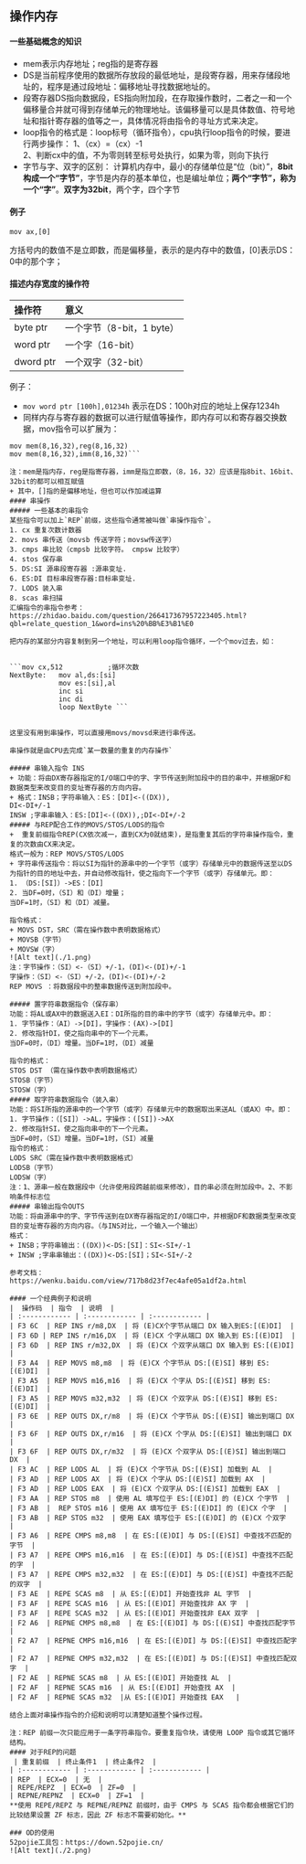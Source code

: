 ## 操作内存
#### 一些基础概念的知识
+ mem表示内存地址；reg指的是寄存器
+ DS是当前程序使用的数据所存放段的最低地址，是段寄存器，用来存储段地址的，程序是通过段地址：偏移地址寻找数据地址的。
+ 段寄存器DS指向数据段，ES指向附加段，在存取操作数时，二者之一和一个偏移量合并就可得到存储单元的物理地址。该偏移量可以是具体数值、符号地址和指针寄存器的值等之一，具体情况将由指令的寻址方式来决定。
+  loop指令的格式是：loop标号（循环指令），cpu执行loop指令的时候，要进行两步操作：
1、（cx）=（cx）-1   
2、判断cx中的值，不为零则转至标号处执行，如果为零，则向下执行
+ 字节与字、双字的区别：
计算机内存中，最小的存储单位是“位（bit）”，**8bit构成一个“字节”**，字节是内存的基本单位，也是编址单位；**两个“字节”，称为一个“字”**。**双字为32bit**，两个字，四个字节
#### 例子
	mov ax,[0]
方括号内的数值不是立即数，而是偏移量，表示的是内存中的数值，[0]表示DS：0中的那个字；
#### 描述内存宽度的操作符
|  操作符 | 意义  |
| :------------ | :------------ |
|  byte ptr | 一个字节（8-bit，1 byte）|
|  word ptr | 一个字（16-bit）  |
|  dword ptr | 一个双字（32-bit）  |

例子：
+ ```mov word ptr [100h],01234h```
表示在DS：100h对应的地址上保存1234h
+ 同样内存与寄存器的数据可以进行赋值等操作，即内存可以和寄存器交换数据，mov指令可以扩展为：
```mov reg(8,16,32),mem(8,16,32)
mov mem(8,16,32),reg(8,16,32)
mov mem(8,16,32),imm(8,16,32)```

注：mem是指内存，reg是指寄存器，imm是指立即数，（8，16，32）应该是指8bit、16bit、32bit的都可以相互赋值
+ 其中，[]指的是偏移地址，但也可以作加减运算
#### 串操作
##### 一些基本的串指令
某些指令可以加上`REP`前缀，这些指令通常被叫做`串操作指令`。
1. cx 重复次数计数器
2. movs 串传送（movsb 传送字符；movsw传送字）
3. cmps 串比较（cmpsb 比较字符。 cmpsw 比较字）
4. stos 保存串
5. DS:SI 源串段寄存器 :源串变址.
6. ES:DI 目标串段寄存器:目标串变址.
7. LODS 装入串
8. scas 串扫描
汇编指令的串指令参考：
https://zhidao.baidu.com/question/266417367957223405.html?qbl=relate_question_1&word=ins%20%BB%E3%B1%E0

把内存的某部分内容复制到另一个地址，可以利用loop指令循环，一个个mov过去，如：
		

```mov cx,512			;循环次数
NextByte:	mov al,ds:[si]
			mov es:[si],al
			inc si
			inc di
			loop NextByte ```


这里没有用到串操作，可以直接用movs/movsd来进行串传送。

串操作就是由CPU去完成`某一数量的重复的内存操作`

##### 串输入指令 INS
+ 功能：将由DX寄存器指定的I/O端口中的字、字节传送到附加段中的目的串中，并根据DF和数据类型来改变目的变址寄存器的方向内容。
+ 格式：INSB；字符串输入：ES：[DI]<-((DX)),
DI<-DI+/-1
INSW ;字串串输入：ES:[DI]<-((DX)),;DI<-DI+/-2
##### 与REP配合工作的MOVS/STOS/LODS的指令
+  重复前缀指令REP(CX依次减一，直到CX为0就结束)，是指重复其后的字符串操作指令，重复的次数由CX来决定。
格式一般为：REP MOVS/STOS/LODS
+ 字符串传送指令：将以SI为指针的源串中的一个字节（或字）存储单元中的数据传送至以DS为指针的目的地址中去，并自动修改指针，使之指向下一个字节（或字）存储单元。即：
1. （DS:[SI]）->ES：[DI]
2. 当DF=0时，（SI）和（DI）增量；
当DF=1时，（SI）和（DI）减量。

指令格式：
+ MOVS DST，SRC（需在操作数中表明数据格式）
+ MOVSB（字节）
+ MOVSW（字）
![Alt text](./1.png)
注：字节操作：（SI）<-（SI）+/-1，(DI)<-(DI)+/-1
字操作：（SI）<-（SI）+/-2，(DI)<-(DI)+/-2
REP MOVS ：将数据段中的整串数据传送到附加段中。

##### 置字符串数据指令（保存串）
功能：将AL或AX中的数据送入EI：DI所指的目的串中的字节（或字）存储单元中。即：
1. 字节操作：（AI）->[DI]，字操作：(AX)->[DI] 
2. 修改指针DI，使之指向串中的下一个元素。
当DF=0时，（DI）增量。当DF=1时，（DI）减量

指令的格式：
STOS DST （需在操作数中表明数据格式）
STOSB（字节）
STOSW（字）
##### 取字符串数据指令（装入串）
功能：将SI所指的源串中的一个字节（或字）存储单元中的数据取出来送AL（或AX）中。即：
1. 字节操作：（[SI]）->AL，字操作：([SI])->AX 
2. 修改指针SI，使之指向串中的下一个元素。
当DF=0时，（SI）增量。当DF=1时，（SI）减量
指令的格式：
LODS SRC（需在操作数中表明数据格式）
LODSB（字节）
LODSW（字）
注：1、源串一般在数据段中（允许使用段跨越前缀来修改），目的串必须在附加段中。2、不影响条件标志位
##### 串输出指令OUTS
功能：将由源串中的字、字节传送到在DX寄存器指定的I/O端口中，并根据DF和数据类型来改变目的变址寄存器的方向内容。（与INS对比，一个输入一个输出）
格式：
+ INSB；字符串输出：((DX))<-DS:[SI]：SI<-SI+/-1
+ INSW ;字串串输出：((DX))<-DS:[SI]；SI<-SI+/-2

参考文档：
https://wenku.baidu.com/view/717b8d23f7ec4afe05a1df2a.html

#### 一个经典例子和说明
|  操作码  | 指令  | 说明  |
| :------------ | :------------ | :------------ |
| F3 6C  | REP INS r/m8,DX  | 将 (E)CX个字节从端口 DX 输入到ES:[(E)DI]  |
| F3 6D | REP INS r/m16,DX  | 将 (E)CX 个字从端口 DX 输入到 ES:[(E)DI]  |
| F3 6D  | REP INS r/m32,DX  | 将 (E)CX 个双字从端口 DX 输入到 ES:[(E)DI]  |
| F3 A4  | REP MOVS m8,m8  | 将 (E)CX 个字节从 DS:[(E)SI] 移到 ES:[(E)DI]  |
| F3 A5  | REP MOVS m16,m16  | 将 (E)CX 个字从 DS:[(E)SI] 移到 ES:[(E)DI]  |
| F3 A5  | REP MOVS m32,m32  | 将 (E)CX 个双字从 DS:[(E)SI] 移到 ES:[(E)DI]  |
| F3 6E  | REP OUTS DX,r/m8  | 将 (E)CX 个字节从 DS:[(E)SI] 输出到端口 DX  |
| F3 6F  | REP OUTS DX,r/m16  | 将 (E)CX 个字从 DS:[(E)SI] 输出到端口 DX  |
| F3 6F  | REP OUTS DX,r/m32  | 将 (E)CX 个双字从 DS:[(E)SI] 输出到端口 DX  |
| F3 AC  | REP LODS AL  | 将 (E)CX 个字节从 DS:[(E)SI] 加载到 AL  |
| F3 AD  | REP LODS AX  | 将 (E)CX 个字从 DS:[(E)SI] 加载到 AX  |
| F3 AD  | REP LODS EAX  | 将 (E)CX 个双字从 DS:[(E)SI] 加载到 EAX  |
| F3 AA  | REP STOS m8  | 使用 AL 填写位于 ES:[(E)DI] 的 (E)CX 个字节  |
| F3 AB  |  REP STOS m16 | 使用 AX 填写位于 ES:[(E)DI] 的 (E)CX 个字  |
| F3 AB  | REP STOS m32  | 使用 EAX 填写位于 ES:[(E)DI] 的 (E)CX 个双字  |
| F3 A6  | REPE CMPS m8,m8  | 在 ES:[(E)DI] 与 DS:[(E)SI] 中查找不匹配的字节  |
| F3 A7  | REPE CMPS m16,m16  | 在 ES:[(E)DI] 与 DS:[(E)SI] 中查找不匹配的字  |
| F3 A7  | REPE CMPS m32,m32  | 在 ES:[(E)DI] 与 DS:[(E)SI] 中查找不匹配的双字  |
| F3 AE  | REPE SCAS m8  | 从 ES:[(E)DI] 开始查找非 AL 字节  |
| F3 AF  | REPE SCAS m16  | 从 ES:[(E)DI] 开始查找非 AX 字  |
| F3 AF  | REPE SCAS m32  | 从 ES:[(E)DI] 开始查找非 EAX 双字  |
| F2 A6  | REPNE CMPS m8,m8  | 在 ES:[(E)DI] 与 DS:[(E)SI] 中查找匹配字节  |
| F2 A7  | REPNE CMPS m16,m16  | 在 ES:[(E)DI] 与 DS:[(E)SI] 中查找匹配字  |
| F2 A7  | REPNE CMPS m32,m32  | 在 ES:[(E)DI] 与 DS:[(E)SI] 中查找匹配双字  |
| F2 AE  | REPNE SCAS m8  | 从 ES:[(E)DI] 开始查找 AL  |
| F2 AF  | REPNE SCAS m16  | 从 ES:[(E)DI] 开始查找 AX  |
| F2 AF  | REPNE SCAS m32  |从 ES:[(E)DI] 开始查找 EAX   |

结合上面对串操作指令的介绍和说明可以清楚知道整个操作过程。

注：REP 前缀一次只能应用于一条字符串指令。要重复指令块，请使用 LOOP 指令或其它循环结构。
#### 对于REP的问题
 | 重复前缀  | 终止条件1  | 终止条件2  |
| :------------ | :------------ | :------------ |
| REP  | ECX=0  | 无  |
| REPE/REPZ  | ECX=0  | ZF=0  |
| REPNE/REPNZ  | ECX=0  | ZF=1  |
**使用 REPE/REPZ 与 REPNE/REPNZ 前缀时，由于 CMPS 与 SCAS 指令都会根据它们的比较结果设置 ZF 标志，因此 ZF 标志不需要初始化。**

### OD的使用
52pojie工具包：https://down.52pojie.cn/
![Alt text](./2.png)

    

			